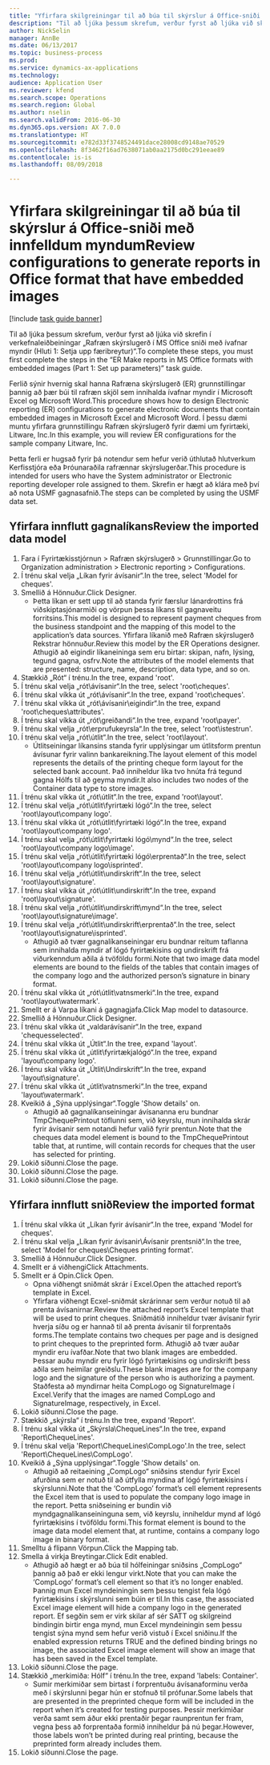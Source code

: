 ```yaml
--- 
title: "Yfirfara skilgreiningar til að búa til skýrslur á Office-sniði með innfelldum myndum"
description: "Til að ljúka þessum skrefum, verður fyrst að ljúka við skrefin í verkefnaleiðbeiningar „Rafræn skýrslugerð í MS Office sniði með ívafnar myndir (Hluti 1: Setja upp færibreytur)“."
author: NickSelin
manager: AnnBe
ms.date: 06/13/2017
ms.topic: business-process
ms.prod: 
ms.service: dynamics-ax-applications
ms.technology: 
audience: Application User
ms.reviewer: kfend
ms.search.scope: Operations
ms.search.region: Global
ms.author: nselin
ms.search.validFrom: 2016-06-30
ms.dyn365.ops.version: AX 7.0.0
ms.translationtype: HT
ms.sourcegitcommit: e782d33f3748524491dace28008cd9148ae70529
ms.openlocfilehash: 8f3462f16ad7638071ab0aa2175d0bc291eeae89
ms.contentlocale: is-is
ms.lasthandoff: 08/09/2018

---
```

# <a name="review-configurations-to-generate-reports-in-office-format-that-have-embedded-images"></a><span data-ttu-id="041b0-103">Yfirfara skilgreiningar til að búa til skýrslur á Office-sniði með innfelldum myndum</span><span class="sxs-lookup"><span data-stu-id="041b0-103">Review configurations to generate reports in Office format that have embedded images</span></span>

[!include [task guide banner](../../includes/task-guide-banner.md)]

<span data-ttu-id="041b0-104">Til að ljúka þessum skrefum, verður fyrst að ljúka við skrefin í verkefnaleiðbeiningar „Rafræn skýrslugerð í MS Office sniði með ívafnar myndir (Hluti 1: Setja upp færibreytur)“.</span><span class="sxs-lookup"><span data-stu-id="041b0-104">To complete these steps, you must first complete the steps in the “ER Make reports in MS Office formats with embedded images (Part 1: Set up parameters)” task guide.</span></span>

<span data-ttu-id="041b0-105">Ferlið sýnir hvernig skal hanna Rafræna skýrslugerð (ER) grunnstillingar þannig að þær búi til rafræn skjöl sem innihalda ívafnar myndir í Microsoft Excel og Microsoft Word.</span><span class="sxs-lookup"><span data-stu-id="041b0-105">This procedure shows how to design Electronic reporting (ER) configurations to generate electronic documents that contain embedded images in Microsoft Excel and Microsoft Word.</span></span> <span data-ttu-id="041b0-106">Í þessu dæmi muntu yfirfara grunnstillingu Rafræn skýrslugerð fyrir dæmi um fyrirtæki, Litware, Inc.</span><span class="sxs-lookup"><span data-stu-id="041b0-106">In this example, you will review ER configurations for the sample company Litware, Inc.</span></span> 

<span data-ttu-id="041b0-107">Þetta ferli er hugsað fyrir þá notendur sem hefur verið úthlutað hlutverkum Kerfisstjóra eða Þróunaraðila rafrænnar skýrslugerðar.</span><span class="sxs-lookup"><span data-stu-id="041b0-107">This procedure is intended for users who have the System administrator or Electronic reporting developer role assigned to them.</span></span> <span data-ttu-id="041b0-108">Skrefin er hægt að klára með því að nota USMF gagnasafnið.</span><span class="sxs-lookup"><span data-stu-id="041b0-108">The steps can be completed by using the USMF data set.</span></span>


## <a name="review-the-imported-data-model"></a><span data-ttu-id="041b0-109">Yfirfara innflutt gagnalíkans</span><span class="sxs-lookup"><span data-stu-id="041b0-109">Review the imported data model</span></span>
1. <span data-ttu-id="041b0-110">Fara í Fyrirtækisstjórnun > Rafræn skýrslugerð > Grunnstillingar.</span><span class="sxs-lookup"><span data-stu-id="041b0-110">Go to Organization administration > Electronic reporting > Configurations.</span></span>
2. <span data-ttu-id="041b0-111">Í trénu skal velja „Líkan fyrir ávísanir“.</span><span class="sxs-lookup"><span data-stu-id="041b0-111">In the tree, select 'Model for cheques'.</span></span>
3. <span data-ttu-id="041b0-112">Smellið á Hönnuður.</span><span class="sxs-lookup"><span data-stu-id="041b0-112">Click Designer.</span></span>
    * <span data-ttu-id="041b0-113">Þetta líkan er sett upp til að standa fyrir færslur lánardrottins frá viðskiptasjónarmiði og vörpun þessa líkans til gagnaveitu forritsins.</span><span class="sxs-lookup"><span data-stu-id="041b0-113">This model is designed to represent payment cheques from the business standpoint and the mapping of this model to the application’s data sources.</span></span> <span data-ttu-id="041b0-114">Yfirfara líkanið með Rafræn skýrslugerð Rekstrar hönnuður.</span><span class="sxs-lookup"><span data-stu-id="041b0-114">Review this model by the ER Operations designer.</span></span> <span data-ttu-id="041b0-115">Athugið að eigindir líkaneininga sem eru birtar: skipan, nafn, lýsing, tegund gagna, osfrv.</span><span class="sxs-lookup"><span data-stu-id="041b0-115">Note the attributes of the model elements that are presented: structure, name, description, data type, and so on.</span></span>   
4. <span data-ttu-id="041b0-116">Stækkið „Rót“ í trénu.</span><span class="sxs-lookup"><span data-stu-id="041b0-116">In the tree, expand 'root'.</span></span>
5. <span data-ttu-id="041b0-117">Í trénu skal velja „rót\ávísanir“.</span><span class="sxs-lookup"><span data-stu-id="041b0-117">In the tree, select 'root\cheques'.</span></span>
6. <span data-ttu-id="041b0-118">Í trénu skal víkka út „rót\ávísanir“.</span><span class="sxs-lookup"><span data-stu-id="041b0-118">In the tree, expand 'root\cheques'.</span></span>
7. <span data-ttu-id="041b0-119">Í trénu skal víkka út „rót\ávísanir\eigindir“.</span><span class="sxs-lookup"><span data-stu-id="041b0-119">In the tree, expand 'root\cheques\attributes'.</span></span>
8. <span data-ttu-id="041b0-120">Í trénu skal víkka út „rót\greiðandi“.</span><span class="sxs-lookup"><span data-stu-id="041b0-120">In the tree, expand 'root\payer'.</span></span>
9. <span data-ttu-id="041b0-121">Í trénu skal velja „rót\erprufukeyrsla“.</span><span class="sxs-lookup"><span data-stu-id="041b0-121">In the tree, select 'root\istestrun'.</span></span>
10. <span data-ttu-id="041b0-122">Í trénu skal velja „rót\útlit“.</span><span class="sxs-lookup"><span data-stu-id="041b0-122">In the tree, select 'root\layout'.</span></span>
    * <span data-ttu-id="041b0-123">Útlitseiningar líkansins standa fyrir upplýsingar um útlitsform prentun ávísunar fyrir valinn bankareikning.</span><span class="sxs-lookup"><span data-stu-id="041b0-123">The layout element of this model represents the details of the printing cheque form layout for the selected bank account.</span></span> <span data-ttu-id="041b0-124">Það inniheldur líka tvo hnúta frá tegund gagna Hólfs til að geyma myndir.</span><span class="sxs-lookup"><span data-stu-id="041b0-124">It also includes two nodes of the Container data type to store images.</span></span>   
11. <span data-ttu-id="041b0-125">Í trénu skal víkka út „rót\útlit“.</span><span class="sxs-lookup"><span data-stu-id="041b0-125">In the tree, expand 'root\layout'.</span></span>
12. <span data-ttu-id="041b0-126">Í trénu skal velja „rót\útlit\fyrirtæki lógó“.</span><span class="sxs-lookup"><span data-stu-id="041b0-126">In the tree, select 'root\layout\company logo'.</span></span>
13. <span data-ttu-id="041b0-127">Í trénu skal víkka út „rót\útlit\fyrirtæki lógó“.</span><span class="sxs-lookup"><span data-stu-id="041b0-127">In the tree, expand 'root\layout\company logo'.</span></span>
14. <span data-ttu-id="041b0-128">Í trénu skal velja „rót\útlit\fyrirtæki lógó\mynd“.</span><span class="sxs-lookup"><span data-stu-id="041b0-128">In the tree, select 'root\layout\company logo\image'.</span></span>
15. <span data-ttu-id="041b0-129">Í trénu skal velja „rót\útlit\fyrirtæki lógó\erprentað“.</span><span class="sxs-lookup"><span data-stu-id="041b0-129">In the tree, select 'root\layout\company logo\isprinted'.</span></span>
16. <span data-ttu-id="041b0-130">Í trénu skal velja „rót\útlit\undirskrift“.</span><span class="sxs-lookup"><span data-stu-id="041b0-130">In the tree, select 'root\layout\signature'.</span></span>
17. <span data-ttu-id="041b0-131">Í trénu skal víkka út „rót\útlit\undirskrift“.</span><span class="sxs-lookup"><span data-stu-id="041b0-131">In the tree, expand 'root\layout\signature'.</span></span>
18. <span data-ttu-id="041b0-132">Í trénu skal velja „rót\útlit\undirskrift\mynd“.</span><span class="sxs-lookup"><span data-stu-id="041b0-132">In the tree, select 'root\layout\signature\image'.</span></span>
19. <span data-ttu-id="041b0-133">Í trénu skal velja „rót\útlit\undirskrift\erprentað“.</span><span class="sxs-lookup"><span data-stu-id="041b0-133">In the tree, select 'root\layout\signature\isprinted'.</span></span>
    * <span data-ttu-id="041b0-134">Athugið að tvær gagnalíkanseiningar eru bundnar reitum taflanna sem innihalda myndir af lógó fyrirtækisins og undirskrift frá viðurkenndum aðila á tvöföldu formi.</span><span class="sxs-lookup"><span data-stu-id="041b0-134">Note that two image data model elements are bound to the fields of the tables that contain images of the company logo and the authorized person’s signature in binary format.</span></span>  
20. <span data-ttu-id="041b0-135">Í trénu skal víkka út „rót\útlit\vatnsmerki“.</span><span class="sxs-lookup"><span data-stu-id="041b0-135">In the tree, expand 'root\layout\watermark'.</span></span>
21. <span data-ttu-id="041b0-136">Smellt er á Varpa líkani á gagnagjafa.</span><span class="sxs-lookup"><span data-stu-id="041b0-136">Click Map model to datasource.</span></span>
22. <span data-ttu-id="041b0-137">Smellið á Hönnuður.</span><span class="sxs-lookup"><span data-stu-id="041b0-137">Click Designer.</span></span>
23. <span data-ttu-id="041b0-138">Í trénu skal víkka út „valdarávísanir“.</span><span class="sxs-lookup"><span data-stu-id="041b0-138">In the tree, expand 'chequesselected'.</span></span>
24. <span data-ttu-id="041b0-139">Í trénu skal víkka út „Útlit“.</span><span class="sxs-lookup"><span data-stu-id="041b0-139">In the tree, expand 'layout'.</span></span>
25. <span data-ttu-id="041b0-140">Í trénu skal víkka út „útlit\fyrirtækjalógó“.</span><span class="sxs-lookup"><span data-stu-id="041b0-140">In the tree, expand 'layout\company logo'.</span></span>
26. <span data-ttu-id="041b0-141">Í trénu skal víkka út „Útlit\Undirskrift“.</span><span class="sxs-lookup"><span data-stu-id="041b0-141">In the tree, expand 'layout\signature'.</span></span>
27. <span data-ttu-id="041b0-142">Í trénu skal víkka út „útlit\vatnsmerki“.</span><span class="sxs-lookup"><span data-stu-id="041b0-142">In the tree, expand 'layout\watermark'.</span></span>
28. <span data-ttu-id="041b0-143">Kveikið á „Sýna upplýsingar“.</span><span class="sxs-lookup"><span data-stu-id="041b0-143">Toggle 'Show details' on.</span></span>
    * <span data-ttu-id="041b0-144">Athugið að gagnalíkanseiningar ávísananna eru bundnar TmpChequePrintout töflunni sem, við keyrslu, mun innihalda skrár fyrir ávísanir sem notandi hefur valið fyrir prentun.</span><span class="sxs-lookup"><span data-stu-id="041b0-144">Note that the cheques data model element is bound to the TmpChequePrintout table that, at runtime, will contain records for cheques that the user has selected for printing.</span></span>   
29. <span data-ttu-id="041b0-145">Lokið síðunni.</span><span class="sxs-lookup"><span data-stu-id="041b0-145">Close the page.</span></span>
30. <span data-ttu-id="041b0-146">Lokið síðunni.</span><span class="sxs-lookup"><span data-stu-id="041b0-146">Close the page.</span></span>
31. <span data-ttu-id="041b0-147">Lokið síðunni.</span><span class="sxs-lookup"><span data-stu-id="041b0-147">Close the page.</span></span>

## <a name="review-the-imported-format"></a><span data-ttu-id="041b0-148">Yfirfara innflutt snið</span><span class="sxs-lookup"><span data-stu-id="041b0-148">Review the imported format</span></span>
1. <span data-ttu-id="041b0-149">Í trénu skal víkka út „Líkan fyrir ávísanir“.</span><span class="sxs-lookup"><span data-stu-id="041b0-149">In the tree, expand 'Model for cheques'.</span></span>
2. <span data-ttu-id="041b0-150">Í trénu skal velja „Líkan fyrir ávísanir\Ávísanir prentsnið“.</span><span class="sxs-lookup"><span data-stu-id="041b0-150">In the tree, select 'Model for cheques\Cheques printing format'.</span></span>
3. <span data-ttu-id="041b0-151">Smellið á Hönnuður.</span><span class="sxs-lookup"><span data-stu-id="041b0-151">Click Designer.</span></span>
4. <span data-ttu-id="041b0-152">Smellt er á viðhengi</span><span class="sxs-lookup"><span data-stu-id="041b0-152">Click Attachments.</span></span>
5. <span data-ttu-id="041b0-153">Smellt er á Opin.</span><span class="sxs-lookup"><span data-stu-id="041b0-153">Click Open.</span></span>
    * <span data-ttu-id="041b0-154">Opna viðhengt sniðmát skrár í Excel.</span><span class="sxs-lookup"><span data-stu-id="041b0-154">Open the attached report’s template in Excel.</span></span>  
    * <span data-ttu-id="041b0-155">Yfirfara viðhengt Ecxel-sniðmát skrárinnar sem verður notuð til að prenta ávísanirnar.</span><span class="sxs-lookup"><span data-stu-id="041b0-155">Review the attached report’s Excel template that will be used to print cheques.</span></span> <span data-ttu-id="041b0-156">Sniðmátið inniheldur tvær ávísanir fyrir hverja síðu og er hannað til að prenta ávísanir til forprentaðs forms.</span><span class="sxs-lookup"><span data-stu-id="041b0-156">The template contains two cheques per page and is designed to print cheques to the preprinted form.</span></span> <span data-ttu-id="041b0-157">Athugið að tvær auðar myndir eru ívafðar.</span><span class="sxs-lookup"><span data-stu-id="041b0-157">Note that two blank images are embedded.</span></span> <span data-ttu-id="041b0-158">Þessar auðu myndir eru fyrir lógó fyrirtækisins og undirskrift þess aðila sem heimilar greiðslu.</span><span class="sxs-lookup"><span data-stu-id="041b0-158">These blank images are for the company logo and the signature of the person who is authorizing a payment.</span></span> <span data-ttu-id="041b0-159">Staðfesta að myndirnar heita CompLogo og SignatureImage í Excel.</span><span class="sxs-lookup"><span data-stu-id="041b0-159">Verify that the images are named CompLogo and SignatureImage, respectively, in Excel.</span></span>   
6. <span data-ttu-id="041b0-160">Lokið síðunni.</span><span class="sxs-lookup"><span data-stu-id="041b0-160">Close the page.</span></span>
7. <span data-ttu-id="041b0-161">Stækkið „skýrsla“ í trénu.</span><span class="sxs-lookup"><span data-stu-id="041b0-161">In the tree, expand 'Report'.</span></span>
8. <span data-ttu-id="041b0-162">Í trénu skal víkka út „Skýrsla\ChequeLines“.</span><span class="sxs-lookup"><span data-stu-id="041b0-162">In the tree, expand 'Report\ChequeLines'.</span></span>
9. <span data-ttu-id="041b0-163">Í trénu skal velja 'Report\ChequeLines\CompLogo'.</span><span class="sxs-lookup"><span data-stu-id="041b0-163">In the tree, select 'Report\ChequeLines\CompLogo'.</span></span>
10. <span data-ttu-id="041b0-164">Kveikið á „Sýna upplýsingar“.</span><span class="sxs-lookup"><span data-stu-id="041b0-164">Toggle 'Show details' on.</span></span>
    * <span data-ttu-id="041b0-165">Athugið að reitaeining „CompLogo“ sniðsins stendur fyrir Excel afurðina sem er notuð til að útfylla myndina af lógó fyrirtækisins í skýrslunni.</span><span class="sxs-lookup"><span data-stu-id="041b0-165">Note that the ‘CompLogo’ format’s cell element represents the Excel item that is used to populate the company logo image in the report.</span></span> <span data-ttu-id="041b0-166">Þetta sniðseining er bundin við myndgagnalíkanseininguna sem, við keyrslu,  inniheldur mynd af lógó fyrirtækisins í tvöföldu formi.</span><span class="sxs-lookup"><span data-stu-id="041b0-166">This format element is bound to the image data model element that, at runtime, contains a company logo image in binary format.</span></span>   
11. <span data-ttu-id="041b0-167">Smelltu á flipann Vörpun.</span><span class="sxs-lookup"><span data-stu-id="041b0-167">Click the Mapping tab.</span></span>
12. <span data-ttu-id="041b0-168">Smella á virkja Breytingar.</span><span class="sxs-lookup"><span data-stu-id="041b0-168">Click Edit enabled.</span></span>
    * <span data-ttu-id="041b0-169">Athugið að hægt er að búa til hólfeiningar sniðsins „CompLogo“ þannig að það er ekki lengur virkt.</span><span class="sxs-lookup"><span data-stu-id="041b0-169">Note that you can make the ‘CompLogo’ format’s cell element so that it’s no longer enabled.</span></span> <span data-ttu-id="041b0-170">Þannig mun Excel myndeiningin sem þessu tengist fela lógó fyrirtækisins í skýrslunni sem búin er til.</span><span class="sxs-lookup"><span data-stu-id="041b0-170">In this case, the associated Excel image element will hide a company logo in the generated report.</span></span> <span data-ttu-id="041b0-171">Ef segðin sem er virk skilar af sér SATT og skilgreind bindingin birtir enga mynd, mun Excel myndeiningin sem þessu tengist sýna mynd sem hefur verið vistuð í Excel sniðinu.</span><span class="sxs-lookup"><span data-stu-id="041b0-171">If the enabled expression returns TRUE and the defined binding brings no image, the associated Excel image element will show an image that has been saved in the Excel template.</span></span>   
13. <span data-ttu-id="041b0-172">Lokið síðunni.</span><span class="sxs-lookup"><span data-stu-id="041b0-172">Close the page.</span></span>
14. <span data-ttu-id="041b0-173">Stækkið „merkimiða: Hólf“ í trénu.</span><span class="sxs-lookup"><span data-stu-id="041b0-173">In the tree, expand 'labels: Container'.</span></span>
    * <span data-ttu-id="041b0-174">Sumir merkimiðar sem birtast í forprentuðu ávísanaforminu verða með í skýrslunni þegar hún er stofnuð til prófunar.</span><span class="sxs-lookup"><span data-stu-id="041b0-174">Some labels that are presented in the preprinted cheque form will be included in the report when it’s created for testing purposes.</span></span> <span data-ttu-id="041b0-175">Þessir merkimiðar verða samt sem áður ekki prentaðir þegar raunprentun fer fram, vegna þess að forprentaða formið inniheldur þá nú þegar.</span><span class="sxs-lookup"><span data-stu-id="041b0-175">However, those labels won’t be printed during real printing, because the preprinted form already includes them.</span></span>  
15. <span data-ttu-id="041b0-176">Lokið síðunni.</span><span class="sxs-lookup"><span data-stu-id="041b0-176">Close the page.</span></span>


